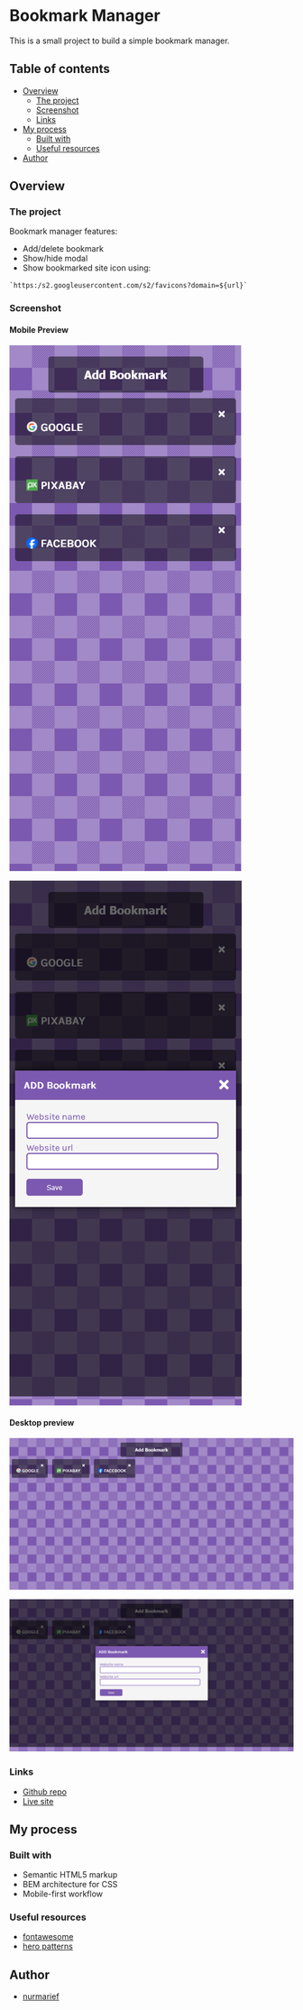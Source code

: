 # Bookmark Manager

This is a small project to build a simple bookmark manager.

## Table of contents

- [Overview](#overview)
  - [The project](#the-project)
  - [Screenshot](#screenshot)
  - [Links](#links)
- [My process](#my-process)
  - [Built with](#built-with)
  - [Useful resources](#useful-resources)
- [Author](#author)

## Overview

### The project

Bookmark manager features:

- Add/delete bookmark
- Show/hide modal
- Show bookmarked site icon using:

```
`https:/s2.googleusercontent.com/s2/favicons?domain=${url}`
```

### Screenshot

#### Mobile Preview

![Mobile preview](./result/mobile-preview.png)

![Mobile preview modal element](./result/mobile-preview-modal-element.png)

#### Desktop preview

![Desktop preview](./result/desktop-preview.png)

![Desktop preview modal element](./result/desktop-preview-modal-element.png)

### Links

- [Github repo](https://github.com/nurmarief/bookmark-manager/)
- [Live site](https://nurmarief.github.io/bookmark-manager/)

## My process

### Built with

- Semantic HTML5 markup
- BEM architecture for CSS
- Mobile-first workflow

### Useful resources

- [fontawesome](https://www.fontawesome.com/)
- [hero patterns](https://www.heropatterns.com/)

## Author

- [nurmarief](https://github.com/nurmarief)
